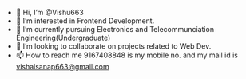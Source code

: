 - 👋 Hi, I’m @Vishu663
- 👀 I’m interested in Frontend Development.
- 🌱 I’m currently pursuing Electronics and Telecommunciation Engineering(Undergraduate)
- 💞️ I’m looking to collaborate on projects related to Web Dev.
- 📫 How to reach me 9167408848 is my mobile no. and my mail id is vishalsanap663@gmail.com

<!---
Vishu663/Vishu663 is a ✨ special ✨ repository because its `README.md` (this file) appears on your GitHub profile.
You can click the Preview link to take a look at your changes.
--->
